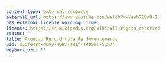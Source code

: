 ```yaml
---
content_type: external-resource
external_url: https://www.youtube.com/watch?v=VeAh7EBnO-I
has_external_license_warning: true
license: https://en.wikipedia.org/wiki/All_rights_reserved
status: ''
title: Arquivo Record fala de Jovem guarda
uid: c6dfe484-4b60-4687-ad1f-f495bc751534
wayback_url: ''
---
```

